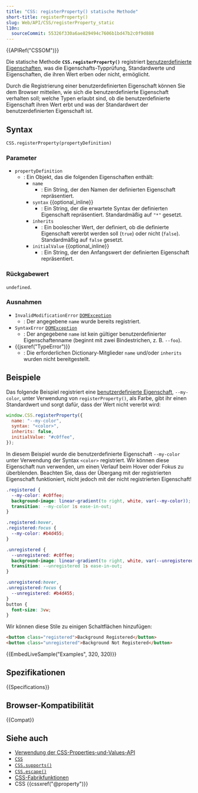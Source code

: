 ```yaml
---
title: "CSS: registerProperty() statische Methode"
short-title: registerProperty()
slug: Web/API/CSS/registerProperty_static
l10n:
  sourceCommit: 55326f330a6ae829494c7606b1bd47b2c0f9d888
---
```


{{APIRef("CSSOM")}}

Die statische Methode **`CSS.registerProperty()`** registriert
[benutzerdefinierte Eigenschaften](/de/docs/Web/CSS/Reference/Properties/--*), was die Eigenschafts-Typprüfung, Standardwerte und Eigenschaften, die ihren Wert erben oder nicht, ermöglicht.

Durch die Registrierung einer benutzerdefinierten Eigenschaft können Sie dem Browser mitteilen, wie sich die benutzerdefinierte Eigenschaft verhalten soll; welche Typen erlaubt sind, ob die benutzerdefinierte Eigenschaft ihren Wert erbt und was der Standardwert der benutzerdefinierten Eigenschaft ist.

## Syntax

```js-nolint
CSS.registerProperty(propertyDefinition)
```

### Parameter

- `propertyDefinition`
  - : Ein Objekt, das die folgenden Eigenschaften enthält:
    - `name`
      - : Ein String, der den
        Namen der definierten Eigenschaft repräsentiert.
    - `syntax` {{optional_inline}}
      - : Ein String, der die erwartete Syntax der definierten Eigenschaft repräsentiert. Standardmäßig auf `"*"` gesetzt.
    - `inherits`
      - : Ein boolescher Wert, der definiert, ob die definierte Eigenschaft vererbt werden soll
        (`true`) oder nicht (`false`). Standardmäßig auf `false` gesetzt.
    - `initialValue` {{optional_inline}}
      - : Ein String, der den
        Anfangswert der definierten Eigenschaft repräsentiert.

### Rückgabewert

`undefined`.

### Ausnahmen

- `InvalidModificationError` [`DOMException`](/de/docs/Web/API/DOMException)
  - : Der angegebene `name` wurde bereits registriert.
- `SyntaxError` [`DOMException`](/de/docs/Web/API/DOMException)
  - : Der angegebene `name` ist kein gültiger benutzerdefinierter Eigenschaftenname (beginnt mit zwei
    Bindestrichen, z. B. `--foo`).
- {{jsxref("TypeError")}}
  - : Die erforderlichen Dictionary-Mitglieder `name` und/oder `inherits` wurden
    nicht bereitgestellt.

## Beispiele

Das folgende Beispiel registriert eine [benutzerdefinierte Eigenschaft](/de/docs/Web/CSS/Reference/Properties/--*),
`--my-color`, unter Verwendung von `registerProperty()`, als Farbe, gibt ihr einen
Standardwert und sorgt dafür, dass der Wert nicht vererbt wird:

```js
window.CSS.registerProperty({
  name: "--my-color",
  syntax: "<color>",
  inherits: false,
  initialValue: "#c0ffee",
});
```

In diesem Beispiel wurde die benutzerdefinierte Eigenschaft `--my-color` unter Verwendung
der Syntax `<color>` registriert. Wir können diese Eigenschaft nun verwenden, um einen
Verlauf beim Hover oder Fokus zu überblenden. Beachten Sie, dass der Übergang mit der registrierten Eigenschaft funktioniert, nicht jedoch mit der nicht registrierten Eigenschaft!

```css
.registered {
  --my-color: #c0ffee;
  background-image: linear-gradient(to right, white, var(--my-color));
  transition: --my-color 1s ease-in-out;
}

.registered:hover,
.registered:focus {
  --my-color: #b4d455;
}

.unregistered {
  --unregistered: #c0ffee;
  background-image: linear-gradient(to right, white, var(--unregistered));
  transition: --unregistered 1s ease-in-out;
}

.unregistered:hover,
.unregistered:focus {
  --unregistered: #b4d455;
}
button {
  font-size: 3vw;
}
```

Wir können diese Stile zu einigen Schaltflächen hinzufügen:

```html
<button class="registered">Background Registered</button>
<button class="unregistered">Background Not Registered</button>
```

{{EmbedLiveSample("Examples", 320, 320)}}

## Spezifikationen

{{Specifications}}

## Browser-Kompatibilität

{{Compat}}

## Siehe auch

- [Verwendung der CSS-Properties-und-Values-API](/de/docs/Web/API/CSS_Properties_and_Values_API/guide)
- [`CSS`](/de/docs/Web/API/CSS)
- [`CSS.supports()`](/de/docs/Web/API/CSS/supports_static)
- [`CSS.escape()`](/de/docs/Web/API/CSS/escape_static)
- [CSS-Fabrikfunktionen](/de/docs/Web/API/CSS/factory_functions_static)
- CSS {{cssxref("@property")}}
